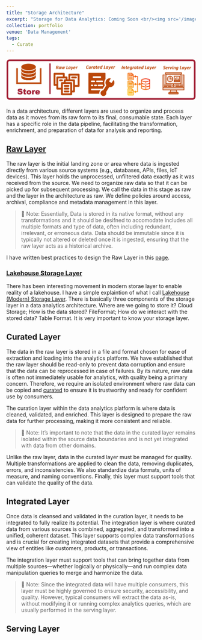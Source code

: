 ```yaml
---
title: "Storage Architecture"
excerpt: "Storage for Data Analytics: Coming Soon <br/><img src='/images/portfolio/StoreArchitecture.png'>"
collection: portfolio
venue: 'Data Management'
tags:
  - Curate
---
```


<img width="920" alt="image" src="/images/portfolio/StoreArchitecture.png">

In a data architecture, different layers are used to organize and process data as it moves from its raw form to its final, consumable state. Each layer has a specific role in the data pipeline, facilitating the transformation, enrichment, and preparation of data for analysis and reporting. 

## [Raw Layer](https://nuneskris.github.io/publication/DataStore-RawLayer)

The raw layer is the initial landing zone or area where data is ingested directly from various source systems (e.g., databases, APIs, files, IoT devices). This layer holds the unprocessed, unfiltered data exactly as it was received from the source. We need to organize raw data so that it can be picked up for subsequent processing. We call the data in this stage as raw and the layer in the architecture as raw. We define policies around access, archival, compliance and metadata management in this layer. 

> 📝 Note: Essentially, Data is stored in its native format, without any transformations and it should be desifned to accomodate includes all multiple formats and type of data, often including redundant, irrelevant, or erroneous data. Data should be immutable since it is typically not altered or deleted once it is ingested, ensuring that the raw layer acts as a historical archive.

I have written best practices to design the Raw Layer in this [page](https://nuneskris.github.io/publication/DataStore-RawLayer).

### [Lakehouse Storage Layer](https://nuneskris.github.io/publication/DataAnalytics-Storage-2024)
There has been interesting movement in modern storae layer to enable reality of a lakehouse. I have a simple explaintion of what I call [Lakehouse (Modern) Storage Layer](https://nuneskris.github.io/publication/DataAnalytics-Storage-2024). There is basically three components of the storage layer in a data analytics architecture. Where are we going to store it? Cloud Storage; How is the data stored? FileFormat; How do we interact with the stored data? Table Format. It is very important to know your storage layer.

## Curated Layer

The data in the raw layer is stored in a file and format chosen for ease of extraction and loading into the analytics platform. We have established that the raw layer should be read-only to prevent data corruption and ensure that the data can be reprocessed in case of failures. By its nature, raw data is often not immediately usable for analytics, with quality being a primary concern. Therefore, we require an isolated environment where raw data can be copied and [curated](#Curate) to ensure it is trustworthy and ready for confident use by consumers.

The curation layer within the data analytics platform is where data is cleaned, validated, and enriched. This layer is designed to prepare the raw data for further processing, making it more consistent and reliable.

> 📝 Note: It’s important to note that the data in the curated layer remains isolated within the source data boundaries and is not yet integrated with data from other domains.

Unlike the raw layer, data in the curated layer must be managed for quality. Multiple transformations are applied to clean the data, removing duplicates, errors, and inconsistencies. We also standardize data formats, units of measure, and naming conventions. Finally, this layer must support tools that can validate the quality of the data.


## Integrated Layer

Once data is cleansed and validated in the curation layer, it needs to be integrated to fully realize its potential. The integration layer is where curated data from various sources is combined, aggregated, and transformed into a unified, coherent dataset. This layer supports complex data transformations and is crucial for creating integrated datasets that provide a comprehensive view of entities like customers, products, or transactions.

The integration layer must support tools that can bring together data from multiple sources—whether logically or physically—and run complex data manipulation queries to merge and harmonize the data.

> 📝 Note:  Since the integrated data will have multiple consumers, this layer must be highly governed to ensure security, accessibility, and quality. However, typical consumers will extract the data as-is, without modifying it or running complex analytics queries, which are usually performed in the serving layer.

## Serving Layer


